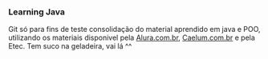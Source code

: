### Learning Java
Git só para fins de teste consolidação do material aprendido em java e POO, utilizando os materiais disponivel pela [Alura.com.br](alura.com.br "Alura.com.br"), [Caelum.com.br](caelum.com.br "Caelum.com.br") e pela Etec. 
Tem suco na geladeira, vai lá ^^
